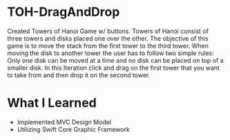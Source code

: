 # TOH-DragAndDrop
Created Towers of Hanoi Game w/ buttons. Towers of Hanoi consist of three towers and disks placed one over the other. The objective of this game is to move the stack from the first tower to the third tower. When moving the disk to another tower the user has to follow two simple rules: Only one disk can be moved at a time and no disk can be placed on top of a smaller disk. In this Iteration click and drag on the first tower that you want to take from and then drop it on the second tower.

# What I Learned 
- Implemented MVC Design Model
- Utilizing Swift Core Graphic Framework 
